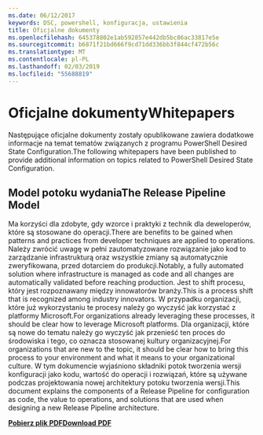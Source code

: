 ```yaml
---
ms.date: 06/12/2017
keywords: DSC, powershell, konfiguracja, ustawienia
title: Oficjalne dokumenty
ms.openlocfilehash: 645378802e1ab592857e442db5bc86ac33817e5e
ms.sourcegitcommit: b6871f21bd666f9cd71dd336bb3f844cf472b56c
ms.translationtype: MT
ms.contentlocale: pl-PL
ms.lasthandoff: 02/03/2019
ms.locfileid: "55688819"
---
```

# <a name="whitepapers"></a><span data-ttu-id="2c5fa-103">Oficjalne dokumenty</span><span class="sxs-lookup"><span data-stu-id="2c5fa-103">Whitepapers</span></span>

<span data-ttu-id="2c5fa-104">Następujące oficjalne dokumenty zostały opublikowane zawiera dodatkowe informacje na temat tematów związanych z programu PowerShell Desired State Configuration.</span><span class="sxs-lookup"><span data-stu-id="2c5fa-104">The following whitepapers have been published to provide additional information on topics related to PowerShell Desired State Configuration.</span></span>

## <a name="the-release-pipeline-model"></a><span data-ttu-id="2c5fa-105">Model potoku wydania</span><span class="sxs-lookup"><span data-stu-id="2c5fa-105">The Release Pipeline Model</span></span>
<span data-ttu-id="2c5fa-106">Ma korzyści dla zdobyte, gdy wzorce i praktyki z technik dla deweloperów, które są stosowane do operacji.</span><span class="sxs-lookup"><span data-stu-id="2c5fa-106">There are benefits to be gained when patterns and practices from developer techniques are applied to operations.</span></span> <span data-ttu-id="2c5fa-107">Należy zwrócić uwagę w pełni zautomatyzowane rozwiązanie jako kod to zarządzanie infrastrukturą oraz wszystkie zmiany są automatycznie zweryfikowana, przed dotarciem do produkcji.</span><span class="sxs-lookup"><span data-stu-id="2c5fa-107">Notably, a fully automated solution where infrastructure is managed as code and all changes are automatically validated before reaching production.</span></span> <span data-ttu-id="2c5fa-108">Jest to shift procesu, który jest rozpoznawany między innowatorów branży.</span><span class="sxs-lookup"><span data-stu-id="2c5fa-108">This is a process shift that is recognized among industry innovators.</span></span> <span data-ttu-id="2c5fa-109">W przypadku organizacji, które już wykorzystaniu te procesy należy go wyczyść jak korzystać z platformy Microsoft.</span><span class="sxs-lookup"><span data-stu-id="2c5fa-109">For organizations already leveraging these processes, it should be clear how to leverage Microsoft platforms.</span></span> <span data-ttu-id="2c5fa-110">Dla organizacji, które są nowe do tematu należy go wyczyść jak przenieść ten proces do środowiska i tego, co oznacza stosowanej kultury organizacyjnej.</span><span class="sxs-lookup"><span data-stu-id="2c5fa-110">For organizations that are new to the topic, it should be clear how to bring this process to your environment and what it means to your organizational culture.</span></span> <span data-ttu-id="2c5fa-111">W tym dokumencie wyjaśniono składniki potok tworzenia wersji konfiguracji jako kodu, wartość do operacji i rozwiązań, które są używane podczas projektowania nowej architektury potoku tworzenia wersji.</span><span class="sxs-lookup"><span data-stu-id="2c5fa-111">This document explains the components of a Release Pipeline for configuration as code, the value to operations, and solutions that are used when designing a new Release Pipeline architecture.</span></span>

<span data-ttu-id="2c5fa-112">**[Pobierz plik PDF](http://aka.ms/thereleasepipelinemodelpdf)**</span><span class="sxs-lookup"><span data-stu-id="2c5fa-112">**[Download PDF](http://aka.ms/thereleasepipelinemodelpdf)**</span></span>